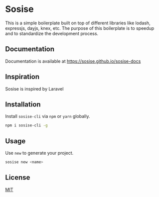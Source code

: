 # Sosise
This is a simple boilerplate built on top of different libraries like lodash, expressjs, dayjs, knex, etc. The purpose of this boilerplate is to speedup and to standardize the development process.

## Documentation
Documentation is available at https://sosise.github.io/sosise-docs

## Inspiration
Sosise is inspired by Laravel

## Installation
Install `sosise-cli` via `npm` or `yarn` globally.

```sh
npm i sosise-cli -g
```

## Usage
Use `new` to generate your project.

```sh
sosise new <name>
```

## License
[MIT](LICENSE.md)
